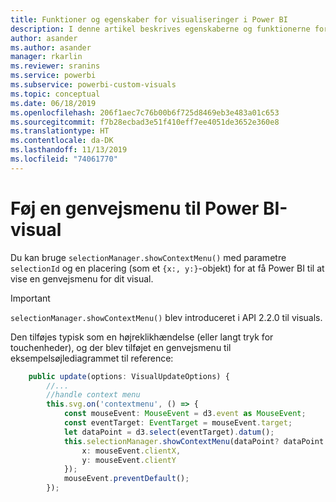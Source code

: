 ```yaml
---
title: Funktioner og egenskaber for visualiseringer i Power BI
description: I denne artikel beskrives egenskaberne og funktionerne for visualiseringer i Power BI.
author: asander
ms.author: asander
manager: rkarlin
ms.reviewer: sranins
ms.service: powerbi
ms.subservice: powerbi-custom-visuals
ms.topic: conceptual
ms.date: 06/18/2019
ms.openlocfilehash: 206f1aec7c76b00b6f725d8469eb3e483a01c653
ms.sourcegitcommit: f7b28ecbad3e51f410eff7ee4051de3652e360e8
ms.translationtype: HT
ms.contentlocale: da-DK
ms.lasthandoff: 11/13/2019
ms.locfileid: "74061770"
---
```

# <a name="add-context-menu-to-power-bi-visual"></a>Føj en genvejsmenu til Power BI-visual

Du kan bruge `selectionManager.showContextMenu()` med parametre `selectionId` og en placering (som et `{x:, y:}`-objekt) for at få Power BI til at vise en genvejsmenu for dit visual.

> [!IMPORTANT]
> `selectionManager.showContextMenu()` blev introduceret i API 2.2.0 til visuals.

Den tilføjes typisk som en højreklikhændelse (eller langt tryk for touchenheder), og der blev tilføjet en genvejsmenu til eksempelsøjlediagrammet til reference:

```typescript
    public update(options: VisualUpdateOptions) {
        //...
        //handle context menu
        this.svg.on('contextmenu', () => {
            const mouseEvent: MouseEvent = d3.event as MouseEvent;
            const eventTarget: EventTarget = mouseEvent.target;
            let dataPoint = d3.select(eventTarget).datum();
            this.selectionManager.showContextMenu(dataPoint? dataPoint.selectionId : {}, {
                x: mouseEvent.clientX,
                y: mouseEvent.clientY
            });
            mouseEvent.preventDefault();
        });
```
